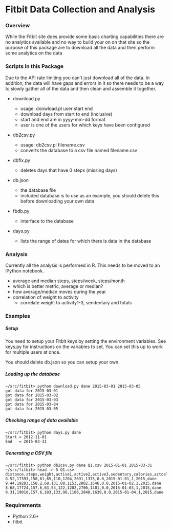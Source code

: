 Fitbit Data Collection and Analysis
===================================

### Overview

While the Fitbit site does provide some basis charting capabilities there
are no analytics available and no way to build your on on that site so
the purpose of this package are to download all the data and then perform
some analytics on the data

### Scripts in this Package

Due to the API rate limiting you can't just download all of the data. In 
addition, the data will have gaps and errors in it so there needs to be a
way to slowly gather all of the data and then clean and assemble it together.

* download.py
  * usage: donwload.pl user start end
  * download days from start to end (inclusive)
  * start and end are in yyyy-mm-dd format
  * user is one of the users for which keys have been configured

* db2csv.py
  * usage: db2csv.pl filename.csv
  * converts the database to a csv file named filename.csv

* dbfix.py
  * deletes days that have 0 steps (missing days)

* db.json
  * the database file
  * included database is to use as an example, you should delete this
    before downloading your own data

* fbdb.py
  * interface to the database

* days.py <user>
  * lists the range of dates for which there is data in the database

### Analysis

Currently all the analysis is performed in R. This needs to be moved to an
iPython notebook.

* average and median steps, steps/week, steps/month
* which is better metric, average or median?
* how average/median moves during the year
* correlation of weight to activity
  * correlate weight to activity1-3, sendentary and totals

### Examples

##### Setup
You need to setup your Fitbit keys by setting the environment variables.  See keys.py for instructions on the variables to set. You can set this up to work for multiple users at once.

You should delete db.json so you can setup your own.

##### Loading up the database

```
~/src/fitbit> python download.py dane 2015-03-01 2015-03-05
got data for 2015-03-01
got data for 2015-03-02
got data for 2015-03-03
got data for 2015-03-04
got data for 2015-03-05
```

##### Checking range of data available

```
~/src/fitbit> python days.py dane
Start = 2012-11-01
End   = 2015-03-31
```

##### Generating a CSV file

```
~/src/fitbit> python db2csv.py dane Q1.csv 2015-01-01 2015-03-31
~/src/fitbit> head -n 5 Q1.csv
distance,steps,weight,active1,active2,active3,sedentary,calories,actcal,biking,date,month,year,user
8.52,17393,158,61,65,110,1204,2691,1375,0.0,2015-01-01,1,2015,dane
9.44,19283,158.2,68,131,88,1153,2802,1546,0.0,2015-01-02,1,2015,dane
8.68,17724,157.6,63,53,122,1202,2706,1401,0.0,2015-01-03,1,2015,dane
9.31,19018,157.6,103,133,98,1106,2848,1639,0.0,2015-01-04,1,2015,dane
```


### Requirements

* Python 2.6+
* fitbit
